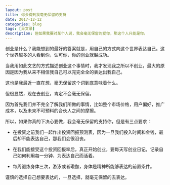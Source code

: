 ```yaml
---
layout: post
title: 你会得到我毫无保留的支持
date: 2017-12-12
categories: blog
tags: [异文录]
description: 但如果我要对某个人说，我会毫无保留的爱你，那这个人只能是你。
---
```


创业是什么？我能想到的最好的答案就是，用自己的方式向这个世界表达自己。这个世界越多的人看到你，认可你，你的创业就越成功。

当我用如此文艺的方式描述创业这个事情时，我才发现我之所以不创业，最大的原因是因为我从来不相信我自己可以完完全全的表达出我自己。

这也是我最近一直在想，毫无保留这个词到底意味着什么。

但很显然，现在去创业，肯定不会毫无保留。

因为首先我们并不完全了解我们所做的事情，比如整个市场价格，用户偏好，推广成本，以及未来不可预料的合伙人之间的摩擦。

所以，如果你真的下决心要做，我会毫无保留的支持你，但是有三点要求：

* 在投资之前我们一起作出投资回报预测表，因为一旦我们投入时间和金钱，最后却不能表达自己，那我们会很沮丧。

* 在我们能接受这个投资回报率后，真正开始创业，要每天写创业日记，记录自己如何利用每一分钟，为表达自己而活着。

* 每周锻炼身体三次，游泳或者瑜伽，身体是精神所能够表达的前置条件。

谨慎的选择自己想要表达的，一旦选择，就毫无保留的去表达。

